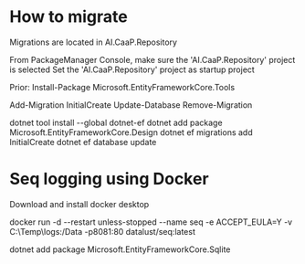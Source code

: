 # How to migrate


Migrations are located in AI.CaaP.Repository

From PackageManager Console, make sure the 'AI.CaaP.Repository' project is selected
Set the 'AI.CaaP.Repository' project as startup project


Prior: 
Install-Package Microsoft.EntityFrameworkCore.Tools

Add-Migration InitialCreate
Update-Database
Remove-Migration


dotnet tool install --global dotnet-ef
dotnet add package Microsoft.EntityFrameworkCore.Design
dotnet ef migrations add InitialCreate
dotnet ef database update


# Seq logging using Docker

Download and install docker desktop

docker run -d --restart unless-stopped --name seq -e ACCEPT_EULA=Y -v C:\Temp\logs:/Data -p8081:80 datalust/seq:latest

dotnet add package Microsoft.EntityFrameworkCore.Sqlite



